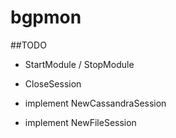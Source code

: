 # bgpmon

##TODO
- StartModule / StopModule

- CloseSession
- implement NewCassandraSession
- implement NewFileSession
